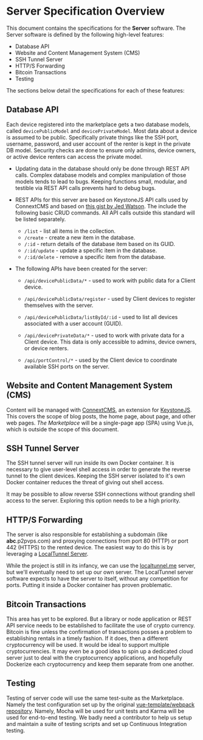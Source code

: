 # Server Specification Overview
This document contains the specifications for the **Server** software. The Server software is defined by the following
high-level features:

* Database API
* Website and Content Management System (CMS)
* SSH Tunnel Server
* HTTP/S Forwarding
* Bitcoin Transactions
* Testing

The sections below detail the specifications for each of these features:

## Database API
Each device registered into the marketplace gets a two database models, called `devicePublicModel` and `devicePrivateModel`.
Most data about a device is assumed to be public. Specifically private things like the SSH port, username, password, and
user account of the renter is kept in the private DB model. Security checks are done to ensure only admins,
device owners, or active device renters can access the private model.

* Updating data in the database should only be done through REST API calls. Complex database models and complex manipulation
of those models tends to lead to bugs. Keeping functions small, modular, and testible via REST API calls prevents
hard to debug bugs.

* REST APIs for this server are based on KeystoneJS API calls used by ConnextCMS and based on 
[this gist by Jed Watson](https://gist.github.com/JedWatson/9741171#file-routes-index-js-L24). The include the following
basic CRUD commands. All API calls outside this standard will be listed separately.
  * `/list` - list all items in the collection.
  * `/create` - create a new item in the database.
  * `/:id` - return details of the database item based on its GUID.
  * `/:id/update` - update a specific item in the database.
  * `/:id/delete` - remove a specific item from the database.
  
* The following APIs have been created for the server:
  * `/api/devicePublicData/*` - used to work with public data for a Client device.
  * `/api/devicePublicData/register` - used by Client devices to register themselves with the server.
  * `/api/devicePublicData/listById/:id` - used to list all devices associated with a user account (GUID).
  
  
  * `/api/devicePrivateData/*` - used to work with private data for a Client device. This data is only accessible to admins,
  device owners, or device renters.
  
  * `/api/portControl/*` - used by the Client device to coordinate available SSH ports on the server.

## Website and Content Management System (CMS)
Content will be managed with [ConnextCMS](http://connextcms.com), an extension for [KeystoneJS](http://keystonejs.com). 
This covers the scope of blog posts, the home page, about page, and other web pages.
*The Marketplace* will be a single-page app (SPA) using Vue.js, which is outside the scope of this document.

## SSH Tunnel Server
The SSH tunnel server will run inside its own Docker container. It is necessary to give user-level shell access
in order to generate the reverse tunnel to the client devices. Keeping the SSH server isolated to it's own
Docker container reduces the threat of giving out shell access.

It may be possible to allow reverse SSH connections without granding shell access to the server. Exploring this 
option needs to be a high priority.

## HTTP/S Forwarding
The server is also responsible for establishing a subdomain (like **abc**.p2pvps.com) and proxying connections
from port 80 (HTTP) or port 442 (HTTPS) to the rented device. The easiest way to do this is by leveraging
a [LocalTunnel Server](https://github.com/localtunnel/server). 

While the project is still in its infancy, we can use the [localtunnel.me](http://localtunnel.me) server, but
we'll eventually need to set up our own server. The LocalTunnel server software expects to have the server to
itself, without any competition for ports. Putting it inside a Docker container has proven problematic.

## Bitcoin Transactions
This area has yet to be explored. But a library or node application or REST API service needs to be established
to facilitate the use of crypto currency. Bitcoin is fine unless the confirmation of transactions posses a problem
to establishing rentals in a timely fashion. If it does, then a different cryptocurrency will be used. It would be
ideal to support multiple cryptocurrencies. It may even be a good idea to spin up a dedicated cloud server just to
deal with the cryptocurrency applications, and hopefully Dockerize each cryptocurrency and keep them separate from
one another.

## Testing
Testing of server code will use the same test-suite as the Marketplace. Namely the test configuration set up
by the original [vue-template/webpack repository](https://github.com/vuejs-templates/webpack).
Namely, Mocha will be used for unit tests and Karma will be used for end-to-end testing. We badly need
a contributor to help us setup and maintain a suite of testing scripts and set up Continuous Integration testing.

